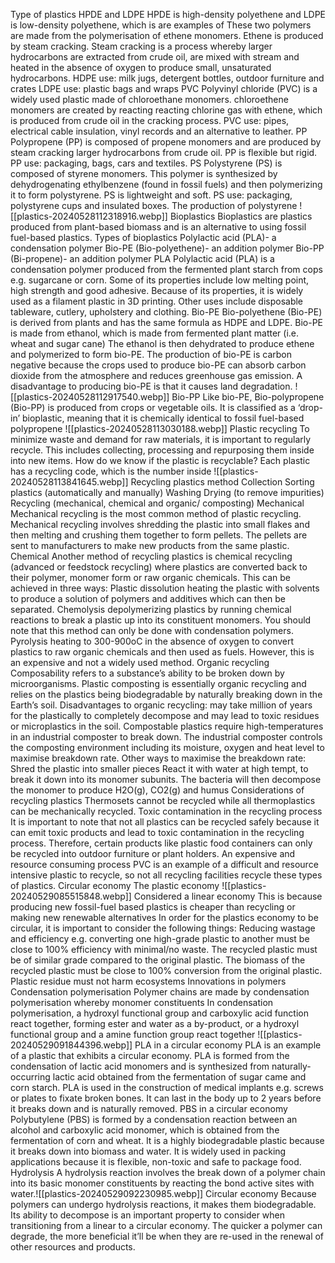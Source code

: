 Type of plastics
	HPDE and LDPE
		HPDE is high-density polyethene and LDPE is low-density polyethene, which is are examples of 
		These two polymers are made from the polymerisation of ethene monomers.
		Ethene is produced by steam cracking.
			Steam cracking is a process whereby larger hydrocarbons are extracted from crude oil, are mixed with stream and heated in the absence of oxygen to produce small, unsaturated hydrocarbons.
		HDPE use: milk jugs, detergent bottles, outdoor furniture and crates
		LDPE use: plastic bags and wraps
	PVC
		Polyvinyl chloride (PVC) is a widely used plastic made of chloroethane monomers.
		chloroethene monomers are created by reacting reacting chlorine gas with ethene, which is produced from crude oil in the cracking process.
		PVC use: pipes, electrical cable insulation, vinyl records and an alternative to leather. 
	PP
		Polypropene (PP) is composed of propene monomers and are produced by steam cracking larger hydrocarbons from crude oil.
		PP is flexible but rigid.
		PP use: packaging, bags, cars and textiles. 
	PS
		Polystyrene (PS) is composed of styrene monomers.
		This polymer is synthesized by dehydrogenating ethylbenzene (found in fossil fuels) and then polymerizing it to form polystyrene.
		PS is lightweight and soft.
		PS use: packaging, polystyrene cups and insulated boxes.
		The production of polystyrene
			![[plastics-20240528112318916.webp]]
	Bioplastics
		Bioplastics are plastics produced from plant-based biomass and is an alternative to using fossil fuel-based plastics.
		Types of bioplastics
			Polylactic acid (PLA)- a condensation polymer
			Bio-PE (Bio-polyethene)- an addition polymer
			Bio-PP (Bi-propene)- an addition polymer
		PLA
			Polylactic acid (PLA) is a condensation polymer produced from the fermented plant starch from cops e.g. sugarcane or corn.
			Some of its properties include low melting point, high strength and good adhesive.
			Because of its properties, it is widely used as a filament plastic in 3D printing.
			Other uses include disposable tableware, cutlery, upholstery and clothing.
		Bio-PE
			Bio-polyethene (Bio-PE) is derived from plants and has the same formula as HDPE and LDPE.
			Bio-PE is made from ethanol, which is made from fermented plant matter (i.e. wheat and sugar cane)
			The ethanol is then dehydrated to produce ethene and polymerized to form bio-PE.
			The production of bio-PE is carbon negative because the crops used to produce bio-PE can absorb carbon dioxide from the atmosphere and reduces greenhouse gas emission.
			A disadvantage to producing bio-PE is that it causes land degradation.
				![[plastics-20240528112917540.webp]]
		Bio-PP
			Like bio-PE, Bio-polypropene (Bio-PP) is produced from crops or vegetable oils.
			It is classified as a ‘drop-in’ bioplastic, meaning that it is chemically identical to fossil fuel-based polypropene
			![[plastics-20240528113030188.webp]]
	Plastic recycling
		To minimize waste and demand for raw materials, it is important to regularly recycle. This includes collecting, processing and repurposing them inside into new items.
		How do we know if the plastic is recyclable?
			Each plastic has a recycling code, which is the number inside
			![[plastics-20240528113841645.webp]]
		Recycling plastics method
			Collection
			Sorting plastics (automatically and manually)
			Washing
			Drying (to remove impurities)
			Recycling (mechanical, chemical and organic/ composting)
				Mechanical
					Mechanical recycling is the most common method of plastic recycling.
					Mechanical recycling involves shredding the plastic into small flakes and then melting and crushing them together to form pellets. The pellets are sent to manufacturers to make new products from the same plastic.
				Chemical
					Another method of recycling plastics is chemical recycling (advanced or feedstock recycling) where plastics are converted back to their polymer, monomer form or raw organic chemicals. This can be achieved in three ways:
						Plastic dissolution
							heating the plastic with solvents to produce a solution of polymers and additives which can then be separated.
						Chemolysis
							depolymerizing plastics by running chemical reactions to break a plastic up into its constituent monomers. You should note that this method can only be done with condensation polymers.
						Pyrolysis
							heating to 300-900oC in the absence of oxygen to convert plastics to raw organic chemicals and then used as fuels. However, this is an expensive and not a widely used method.
				Organic recycling 
					Composability refers to a substance’s ability to be broken down by microorganisms.
					Plastic composting is essentially organic recycling and relies on the plastics being biodegradable by naturally breaking down in the Earth’s soil.
					Disadvantages to organic recycling: may take million of years for the plastically to completely decompose and may lead to toxic residues or microplastics in the soil.
					Compostable plastics require high-temperatures in an industrial composter to break down. 
					The industrial composter controls the composting environment including its moisture, oxygen and heat level to maximise breakdown rate.
					Other ways to maximise the breakdown rate:
						Shred the plastic into smaller pieces
						React it with water at high tempt, to break it down into its monomer subunits.
						The bacteria will then decompose the monomer to produce H2O(g), CO2(g) and humus
		Considerations of recycling plastics
			Thermosets cannot be recycled while all thermoplastics can be mechanically recycled.
			Toxic contamination in the recycling process				
				It is important to note that not all plastics can be recycled safely because it can emit toxic products and lead to toxic contamination in the recycling process.
				Therefore, certain products like plastic food containers can only be recycled into outdoor furniture or plant holders.
			An expensive and resource consuming process
				PVC is an example of a difficult and resource intensive plastic to recycle, so not all recycling facilities recycle these types of plastics.
Circular economy
	The plastic economy
		![[plastics-20240529085515848.webp]]
		Considered a linear economy
		This is because producing new fossil-fuel based plastics is cheaper than recycling or making new renewable alternatives 
		In order for the plastics economy to be circular, it is important to consider the following things:
			Reducing wastage and efficiency e.g. converting one high-grade plastic to another must be close to 100% efficiency with minimal/no waste.
			The recycled plastic must be of similar grade compared to the original plastic.
			The biomass of the recycled plastic must be close to 100% conversion from the original plastic.
			Plastic residue must not harm ecosystems
Innovations in polymers
	Condensation polymerisation
		Polymer chains are made by condensation polymerisation whereby monomer constituents
		In condensation polymerisation, a hydroxyl functional group and carboxylic acid function react together, forming ester and water as a by-product, or a hydroxyl functional group and a amine function group react together 
		![[plastics-20240529091844396.webp]]
		PLA in a circular economy
			PLA is an example of a plastic that exhibits a circular economy.
			PLA is formed from the condensation of lactic acid monomers and is synthesized from naturally-occurring lactic acid obtained from the fermentation of sugar came and corn starch.
			PLA is used in the construction of medical implants e.g. screws or plates to fixate broken bones. It can last in the body up to 2 years before it breaks down and is naturally removed.
		PBS in a circular economy
			Polybutylene (PBS) is formed by a condensation reaction between an alcohol and carboxylic acid monomer, which is obtained from the fermentation of corn and wheat.
			It is a highly biodegradable plastic because it breaks down into biomass and water.
			It is widely used in packing applications because it is flexible, non-toxic and safe to package food.
	Hydrolysis
		A hydrolysis reaction involves the break down of a polymer chain into its basic monomer constituents by reacting the bond active sites with water.![[plastics-20240529092230985.webp]]
		Circular economy
			Because polymers can undergo hydrolysis reactions, it makes them biodegradable.
			Its ability to decompose is an important property to consider when transitioning from a linear to a circular economy. The quicker a polymer can degrade, the more beneficial it’ll be when they are re-used in the renewal of other resources and products.
